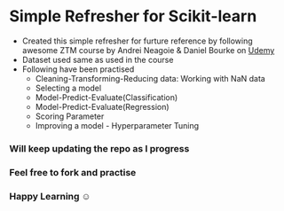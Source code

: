 # Simple Refresher for Scikit-learn
* Created this simple refresher for furture reference by following awesome ZTM course by Andrei Neagoie & Daniel Bourke on [Udemy](https://www.udemy.com/course/complete-machine-learning-and-data-science-zero-to-mastery/)
* Dataset used same as used in the course
* Following have been practised
    * Cleaning-Transforming-Reducing data: Working with NaN data
    * Selecting a model
    * Model-Predict-Evaluate(Classification)
    * Model-Predict-Evaluate(Regression)
    * Scoring Parameter
    * Improving a model - Hyperparameter Tuning

### Will keep updating the repo as I progress
### Feel free to fork and practise 
### Happy Learning :relaxed: 